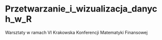 # Przetwarzanie_i_wizualizacja_danych_w_R
Warsztaty w ramach VI Krakowska Konferencji Matematyki Finansowej

